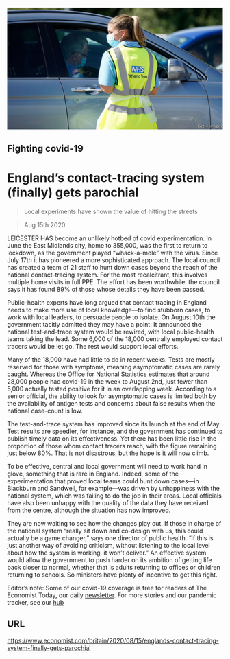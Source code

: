 ![](./images/20200815_BRP501.jpg)

## Fighting covid-19

# England’s contact-tracing system (finally) gets parochial

> Local experiments have shown the value of hitting the streets

> Aug 15th 2020

LEICESTER HAS become an unlikely hotbed of covid experimentation. In June the East Midlands city, home to 355,000, was the first to return to lockdown, as the government played “whack-a-mole” with the virus. Since July 17th it has pioneered a more sophisticated approach. The local council has created a team of 21 staff to hunt down cases beyond the reach of the national contact-tracing system. For the most recalcitrant, this involves multiple home visits in full PPE. The effort has been worthwhile: the council says it has found 89% of those whose details they have been passed.

Public-health experts have long argued that contact tracing in England needs to make more use of local knowledge—to find stubborn cases, to work with local leaders, to persuade people to isolate. On August 10th the government tacitly admitted they may have a point. It announced the national test-and-trace system would be rewired, with local public-health teams taking the lead. Some 6,000 of the 18,000 centrally employed contact tracers would be let go. The rest would support local efforts.

Many of the 18,000 have had little to do in recent weeks. Tests are mostly reserved for those with symptoms, meaning asymptomatic cases are rarely caught. Whereas the Office for National Statistics estimates that around 28,000 people had covid-19 in the week to August 2nd, just fewer than 5,000 actually tested positive for it in an overlapping week. According to a senior official, the ability to look for asymptomatic cases is limited both by the availability of antigen tests and concerns about false results when the national case-count is low.

The test-and-trace system has improved since its launch at the end of May. Test results are speedier, for instance, and the government has continued to publish timely data on its effectiveness. Yet there has been little rise in the proportion of those whom contact tracers reach, with the figure remaining just below 80%. That is not disastrous, but the hope is it will now climb.

To be effective, central and local government will need to work hand in glove, something that is rare in England. Indeed, some of the experimentation that proved local teams could hunt down cases—in Blackburn and Sandwell, for example—was driven by unhappiness with the national system, which was failing to do the job in their areas. Local officials have also been unhappy with the quality of the data they have received from the centre, although the situation has now improved.

They are now waiting to see how the changes play out. If those in charge of the national system “really sit down and co-design with us, this could actually be a game changer,” says one director of public health. “If this is just another way of avoiding criticism, without listening to the local level about how the system is working, it won’t deliver.” An effective system would allow the government to push harder on its ambition of getting life back closer to normal, whether that is adults returning to offices or children returning to schools. So ministers have plenty of incentive to get this right.

Editor’s note: Some of our covid-19 coverage is free for readers of The Economist Today, our daily [newsletter](https://www.economist.com/https://my.economist.com/user#newsletter). For more stories and our pandemic tracker, see our [hub](https://www.economist.com//news/2020/03/11/the-economists-coverage-of-the-coronavirus)

## URL

https://www.economist.com/britain/2020/08/15/englands-contact-tracing-system-finally-gets-parochial
